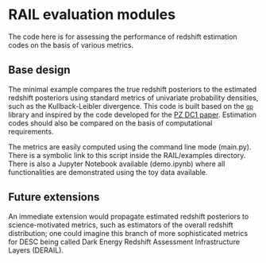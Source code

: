 # RAIL evaluation modules

The code here is for assessing the performance of redshift estimation codes on the basis of various metrics.

## Base design

The minimal example compares the true redshift posteriors to the estimated redshift posteriors using standard metrics of univariate probability densities, such as the Kullback-Leibler divergence.
This code is built based on the [`qp`](https://github.com/LSSTDESC/qp) library and inspired by the code developed for the [PZ DC1 paper](https://github.com/LSSTDESC/PZDC1paper).
Estimation codes should also be compared on the basis of computational requirements.




The metrics are easily computed using the command line mode (main.py). There is a symbolic link to this script inside the RAIL/examples directory. 
There is also a Jupyter Notebook available (demo.ipynb) where all functionalities are demonstrated using the toy data available. 



## Future extensions

An immediate extension would propagate estimated redshift posteriors to science-motivated metrics, such as estimators of the overall redshift distribution; 
one could imagine this branch of more sophisticated metrics for DESC being called Dark Energy Redshift Assessment Infrastructure Layers (DERAIL).

